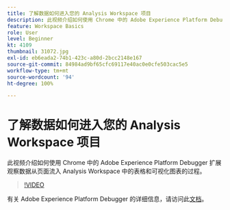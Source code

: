 ```yaml
---
title: 了解数据如何进入您的 Analysis Workspace 项目
description: 此视频介绍如何使用 Chrome 中的 Adobe Experience Platform Debugger 扩展观察数据从页面流入 Analysis Workspace 中的表格和可视化图表的过程。
feature: Workspace Basics
role: User
level: Beginner
kt: 4109
thumbnail: 31072.jpg
exl-id: eb6eada2-74b1-423c-a80d-2bcc2148e167
source-git-commit: 84984ad9bf65cfc69117e40ac0e0cfe503cac5e5
workflow-type: tm+mt
source-wordcount: '94'
ht-degree: 100%

---
```


# 了解数据如何进入您的 Analysis Workspace 项目

此视频介绍如何使用 Chrome 中的 Adobe Experience Platform Debugger 扩展观察数据从页面流入 Analysis Workspace 中的表格和可视化图表的过程。

>[!VIDEO](https://video.tv.adobe.com/v/31072/?quality=12&learn=on)

有关 Adobe Experience Platform Debugger 的详细信息，请访问此[文档](https://experienceleague.adobe.com/docs/debugger/using-v2/experience-cloud-debugger.html?lang=zh-Hans)。

